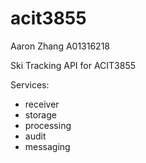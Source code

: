 # acit3855

Aaron Zhang A01316218

Ski Tracking API for ACIT3855

Services:
- receiver
- storage
- processing
- audit
- messaging

